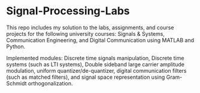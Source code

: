 # Signal-Processing-Labs
This repo includes my solution to the labs, assignments, and course projects for the following university courses: Signals &amp; Systems, Communication Engineering, and Digital Communication using MATLAB and Python.

Implemented modules: Discrete time signals manipulation, Discrete time systems (such as LTI systems), Double sideband large carrier amplitude modulation, uniform quantizer/de-quantizer, digital communication filters (such as matched filters), and signal space representation using Gram-Schmidt orthogonalization.
